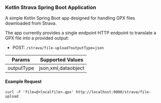 ### Kotlin Strava Spring Boot Application
A simple Kotlin Spring Boot app designed for handling GPX files downloaded from Strava.

The app currently provides a single endpoint HTTP endpoint to translate a GPX file into a provided output:
- POST: `/strava/file-upload?outputType=json`

| Params         | Supported Values    | 
| -------------  |:-------------:      | 
| outputType     | json,xml,dataobject | 


#### Example Request
`
curl -F 'file=@<localfile>.gpx' http://localhost:8080/strava/file-upload
`
